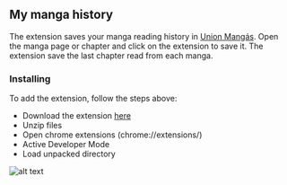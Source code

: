 ## My manga history
The extension saves your manga reading history in [Union Mangás](https://unionleitor.top/). Open the manga page or chapter and click on the extension to save it. The extension save the last chapter read from each manga.


### Installing
To add the extension, follow the steps above:

- Download the extension [here](https://github.com/locozila/Mymangas/archive/master.zip)
- Unzip files
- Open chrome extensions (chrome://extensions/)
- Active Developer Mode
- Load unpacked directory


![alt text](https://developer.chrome.com/static/images/get_started/load_extension.png)
